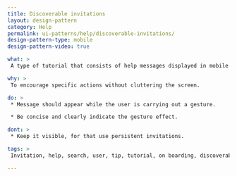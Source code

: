 ```yaml
---
title: Discoverable invitations
layout: design-pattern
category: Help
permalink: ui-patterns/help/discoverable-invitations/
design-pattern-type: mobile
design-pattern-video: true

what: >
 A type of tutorial that consists of help messages displayed in mobile when the user performs a common gesture, such as tapping, pulling, or swiping.

why: >
 To encourage specific actions without cluttering the screen.

do: >
 * Message should appear while the user is carrying out a gesture.

 * Be concise and clearly indicate the gesture effect.

dont: >
 * Keep it visible, for that use persistent invitations.

tags: >
 Invitation, help, search, user, tip, tutorial, on boarding, discoverable, motion, transition, gesture.

---
```

